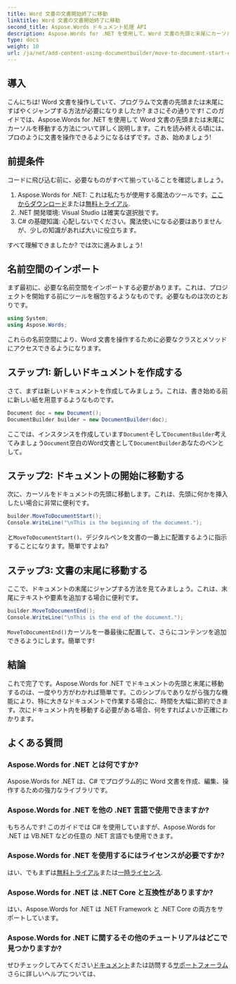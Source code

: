 ```yaml
---
title: Word 文書の文書開始終了に移動
linktitle: Word 文書の文書開始終了に移動
second_title: Aspose.Words ドキュメント処理 API
description: Aspose.Words for .NET を使用して、Word 文書の先頭と末尾にカーソルを移動する方法を学びます。ステップバイステップの手順と例を含む包括的なガイドです。
type: docs
weight: 10
url: /ja/net/add-content-using-documentbuilder/move-to-document-start-end/
---
```

## 導入

こんにちは! Word 文書を操作していて、プログラムで文書の先頭または末尾にすばやくジャンプする方法が必要になりましたか? まさにその通りです! このガイドでは、Aspose.Words for .NET を使用して Word 文書の先頭または末尾にカーソルを移動する方法について詳しく説明します。これを読み終える頃には、プロのように文書を操作できるようになるはずです。さあ、始めましょう!

## 前提条件

コードに飛び込む前に、必要なものがすべて揃っていることを確認しましょう。

1.  Aspose.Words for .NET: これは私たちが使用する魔法のツールです。[ここからダウンロード](https://releases.aspose.com/words/net/)または[無料トライアル](https://releases.aspose.com/).
2. .NET 開発環境: Visual Studio は確実な選択肢です。
3. C# の基礎知識: 心配しないでください。魔法使いになる必要はありませんが、少しの知識があれば大いに役立ちます。

すべて理解できましたか? では次に進みましょう!

## 名前空間のインポート

まず最初に、必要な名前空間をインポートする必要があります。これは、プロジェクトを開始する前にツールを梱包するようなものです。必要なものは次のとおりです。

```csharp
using System;
using Aspose.Words;
```

これらの名前空間により、Word 文書を操作するために必要なクラスとメソッドにアクセスできるようになります。

## ステップ1: 新しいドキュメントを作成する

さて、まずは新しいドキュメントを作成してみましょう。これは、書き始める前に新しい紙を用意するようなものです。

```csharp
Document doc = new Document();
DocumentBuilder builder = new DocumentBuilder(doc);
```

ここでは、インスタンスを作成しています`Document`そして`DocumentBuilder`考えてみましょう`Document`空白のWord文書として`DocumentBuilder`あなたのペンとして。

## ステップ2: ドキュメントの開始に移動する

次に、カーソルをドキュメントの先頭に移動します。これは、先頭に何かを挿入したい場合に非常に便利です。

```csharp
builder.MoveToDocumentStart();
Console.WriteLine("\nThis is the beginning of the document.");
```

と`MoveToDocumentStart()`、デジタルペンを文書の一番上に配置するように指示することになります。簡単ですよね?

## ステップ3: 文書の末尾に移動する

ここで、ドキュメントの末尾にジャンプする方法を見てみましょう。これは、末尾にテキストや要素を追加する場合に便利です。

```csharp
builder.MoveToDocumentEnd();
Console.WriteLine("\nThis is the end of the document.");
```

`MoveToDocumentEnd()`カーソルを一番最後に配置して、さらにコンテンツを追加できるようにします。簡単です!

## 結論

これで完了です。Aspose.Words for .NET でドキュメントの先頭と末尾に移動するのは、一度やり方がわかれば簡単です。このシンプルでありながら強力な機能により、特に大きなドキュメントで作業する場合に、時間を大幅に節約できます。次にドキュメント内を移動する必要がある場合、何をすればよいか正確にわかります。

## よくある質問

### Aspose.Words for .NET とは何ですか?  
Aspose.Words for .NET は、C# でプログラム的に Word 文書を作成、編集、操作するための強力なライブラリです。

### Aspose.Words for .NET を他の .NET 言語で使用できますか?  
もちろんです! このガイドでは C# を使用していますが、Aspose.Words for .NET は VB.NET などの任意の .NET 言語でも使用できます。

### Aspose.Words for .NET を使用するにはライセンスが必要ですか?  
はい、でもまずは[無料トライアル](https://releases.aspose.com/)または[一時ライセンス](https://purchase.aspose.com/temporary-license/).

### Aspose.Words for .NET は .NET Core と互換性がありますか?  
はい、Aspose.Words for .NET は .NET Framework と .NET Core の両方をサポートしています。

### Aspose.Words for .NET に関するその他のチュートリアルはどこで見つかりますか?  
ぜひチェックしてみてください[ドキュメント](https://reference.aspose.com/words/net/)または訪問する[サポートフォーラム](https://forum.aspose.com/c/words/8)さらに詳しいヘルプについては、
